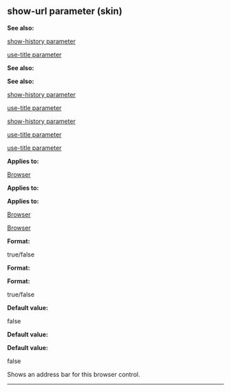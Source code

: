 

 show-url parameter (skin)
---------------------------




**See also:** 


[show-history parameter](#/{skin}/param/show-history) 

[use-title parameter](#/{skin}/param/use-title) 




**See also:** 

**See also:**

[show-history parameter](#/{skin}/param/show-history) 

[use-title parameter](#/{skin}/param/use-title) 


[show-history parameter](#/{skin}/param/show-history)

[use-title parameter](#/{skin}/param/use-title) 

[use-title parameter](#/{skin}/param/use-title)


**Applies to:** 


[Browser](#/{skin}/control/browser) 



**Applies to:** 

**Applies to:**

[Browser](#/{skin}/control/browser) 

[Browser](#/{skin}/control/browser)


**Format:** 


 true/false
 


**Format:** 

**Format:**

 true/false



**Default value:** 


 false
 


**Default value:** 

**Default value:**

 false


 Shows an address bar for this browser control.





---


